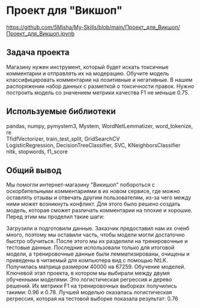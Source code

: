 # Проект для "Викшоп"
https://github.com/5Misha/My-Skills/blob/main/Проект_для_Викшоп/Проект_для_Викшоп.ipynb 

## Задача проекта
Магазину нужен инструмент, который будет искать токсичные комментарии и отправлять их на модерацию. Обучите модель классифицировать комментарии на позитивные и негативные. В нашем распоряжении набор данных с разметкой о токсичности правок. Нужно построить модель со значением метрики качества F1 не меньше 0.75.



## Используемые библиотеки
pandas, numpy, pymystem3, Mystem, WordNetLemmatizer, word_tokenize, re  
TfidfVectorizer, train_test_split, GridSearchCV  
LogisticRegression, DecisionTreeClassifier, SVC, KNeighborsClassifier  
nltk, stopwords, f1_score

## Общий вывод
Мы помогли интернет-магазину "Викишоп" побороться с оскорбительными комментариями в их новом сервисе, где можно оставлять отзывы и отвечать другим пользователям, из-за чего между ними может возникнуть конфликт. Для этого было решено создать модель, которая сможет различать комментарии на плохие и хорошие. Перед этим мы проделил такие шаги:

Загрузили и подготовили данные. Заказчик предоставил нам их оченб много, поэтому мы оставили часть, чтобы модели могли достаточно быстро обучиться. После этого мы их разделили на тренировочные и тестовые данные. Последние использовали только для итоговой модели, а тренировочные данные были лемматизированы, очищены и приведены в читаемый для компьютера вид с помощью NtLK. Получилась матрица размером 40000 на 67259.
Обучение моделей. Ключевой этап проекта, в котором мы выбирали между двумя обученными моделями. Это логистическая регрессия и дерево решений. Их метрики F1 на тренировочных выборках получились такими: 0.96 и 0.78.
Лучшей моделью оказалась логистическая регрессия, которая на тестовой выборке показала результат: 0.76
